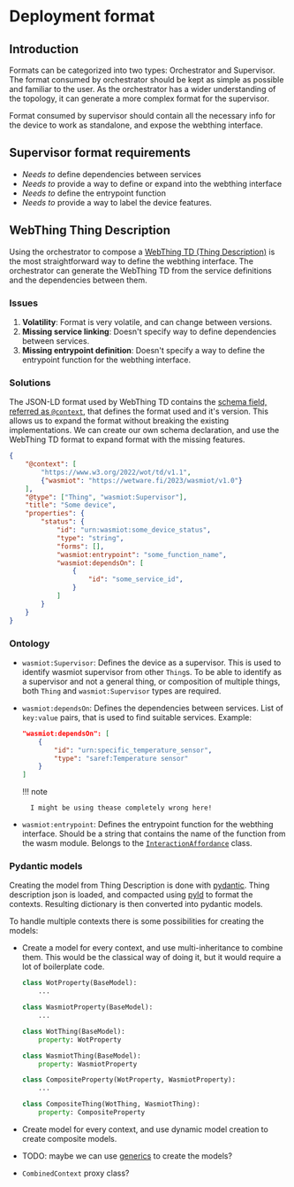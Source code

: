 # Deployment format

## Introduction

Formats can be categorized into two types: Orchestrator and Supervisor. The format consumed by orchestrator should be kept as simple as possible and familiar to the user. As the orchestrator has a wider understanding of the topology, it can generate a more complex format for the supervisor.

Format consumed by supervisor should contain all the necessary info for the device to work as standalone, and expose the webthing interface.

## Supervisor format requirements

 - _Needs to_ define dependencies between services
 - _Needs to_ provide a way to define or expand into the webthing interface
 - _Needs to_ define the entrypoint function
 - _Needs to_ provide a way to label the device features.

## WebThing Thing Description

Using the orchestrator to compose a [WebThing TD (Thing Description)](https://www.w3.org/TR/wot-thing-description11) is the most straightforward way to define the webthing interface. The orchestrator can generate the WebThing TD from the service definitions and the dependencies between them.

### Issues

1. __Volatility__: Format is very volatile, and can change between versions.
2. __Missing service linking__: Doesn't specify way to define dependencies between services.
3. __Missing entrypoint definition__: Doesn't specify a way to define the entrypoint function for the webthing interface.

### Solutions

The JSON-LD format used by WebThing TD contains the [schema field, referred as `@context`](https://www.w3.org/TR/json-ld11/#the-context), that defines the format used and it's version. This allows us to expand the format without breaking the existing implementations. We can create our own schema declaration, and use the WebThing TD format to expand format with the missing features.

```json
{
    "@context": [
        "https://www.w3.org/2022/wot/td/v1.1",
        {"wasmiot": "https://wetware.fi/2023/wasmiot/v1.0"}
    ],
    "@type": ["Thing", "wasmiot:Supervisor"],
    "title": "Some device",
    "properties": {
        "status": {
            "id": "urn:wasmiot:some_device_status",
            "type": "string",
            "forms": [],
            "wasmiot:entrypoint": "some_function_name",
            "wasmiot:dependsOn": [
                {
                    "id": "some_service_id",
                }
            ]
        }
    }
}
```

### Ontology

- `wasmiot:Supervisor`: Defines the device as a supervisor. This is used to identify wasmiot supervisor from other `Thing`s. To be able to identify as a supervisor and not a general thing, or composition of multiple things, both `Thing` and `wasmiot:Supervisor` types are required.

- `wasmiot:dependsOn`: Defines the dependencies between services. List of `key:value` pairs, that is used to find suitable services. Example:
    ```json
    "wasmiot:dependsOn": [
        {
            "id": "urn:specific_temperature_sensor",
            "type": "saref:Temperature sensor"
        }
    ]
    ```
    !!! note

        I might be using thease completely wrong here!

- `wasmiot:entrypoint`: Defines the entrypoint function for the webthing interface. Should be a string that contains the name of the function from the wasm module. Belongs to the [`InteractionAffordance`](https://www.w3.org/TR/wot-thing-description11/#interactionaffordance) class.

### Pydantic models

Creating the model from Thing Description is done with [pydantic](https://pydantic-docs.helpmanual.io/). Thing description json is loaded, and compacted using [pyld](https://pypi.org/project/PyLD/) to format the contexts. Resulting dictionary is then converted into pydantic models.

To handle multiple contexts there is some possibilities for creating the models:

- Create a model for every context, and use multi-inheritance to combine them. This would be the classical way of doing it, but it would require a lot of boilerplate code.
    ```python
    class WotProperty(BaseModel):
        ...

    class WasmiotProperty(BaseModel):
        ...

    class WotThing(BaseModel):
        property: WotProperty
    
    class WasmiotThing(BaseModel):
        property: WasmiotProperty

    class CompositeProperty(WotProperty, WasmiotProperty):
        ...

    class CompositeThing(WotThing, WasmiotThing):
        property: CompositeProperty
    ```

- Create model for every context, and use dynamic model creation to create composite models.

- TODO: maybe we can use [generics](https://docs.pydantic.dev/latest/usage/models/#generic-models) to create the models?

- `CombinedContext` proxy class?